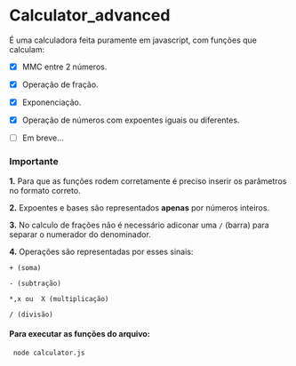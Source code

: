 # Calculator_advanced


<p>É uma calculadora feita puramente em javascript, com funções que calculam:  <p>

- [x] MMC entre 2 números.
- [x] Operação de fração.
- [x] Exponenciação.
- [x] Operação de números com expoentes iguais ou diferentes.
- [ ] Em breve...  


### **Importante**

**1.** Para que as funções rodem corretamente é preciso inserir os parâmetros no formato correto.

**2.** Expoentes e bases são representados **apenas** por números inteiros.

**3.** No calculo de frações não é necessário adiconar uma ``/`` (barra) para separar o numerador do denominador.

**4.** Operações são representadas por esses sinais: 

``` + (soma) ```

``` - (subtração) ```

``` *,x ou  X (multiplicação) ```

``` / (divisão) ```


#### Para executar as funções do arquivo:
``` 
 node calculator.js
```